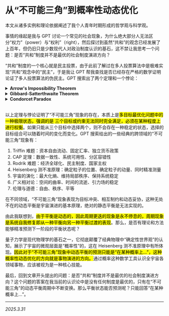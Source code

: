 # 从“不可能三角”到概率性动态优化

本文从诸多实例和理论依据阐述了我个人青年时期形成的哲学观与科学观。

事情的缘起是我与 GPT 讨论一个常见的社会现象，为什么绝大部分人无法区分“权力”（power）与“权利”（right），然后探讨到虽然“共和”的观念已经发展了上百年，但仍旧只是少数现代人对政治制度认识的基石，这不禁让我思考一个问题：是否“共和”制度并不是最优的社会制度演进方向？

“共和”制度的一个核心就是民主投票，由于此前了解过在多人投票算法中是极难实现“共和”观念中的“民主”，于是我让 GPT 帮我查找是否已经存在严格的数学证明论证了多人投票算法的伪民主。GPT 搜索出了两个定理和一个悖论：


<details>
<summary> <strong>Arrow's Impossibility Theorem</strong> </summary>

Kenneth Arrow 于1951年提出的不可能定理指出：

在三个或以上的选项中，任何符合“公平”标准的投票制度，都无法同时满足以下三个条件：

1. 非独裁性（Non-Dictatorship）：
决策结果不应仅仅取决于一个人的意愿。
1. Pareto 效率（Pareto Efficiency）：
如果每个人都更偏好A而非B，那么整体排序也应将A置于B之上。
1. 独立于无关选项（Independence of Irrelevant Alternatives, IIA）：
如果两个选项A和B的优先顺序不变，那么添加或删除其他无关选项不应改变A与B的相对排序。

</details>

<details>
<summary> <strong>Gibbard-Satterthwaite Theorem</strong> </summary>

在所有涉及三个或以上选项的投票系统中，如果系统是确定性的、非独裁的，就一定存在一种策略性投票（Strategic Voting）的可能性，使某些投票者通过操纵自己的投票方式获得更优结果。

</details>

<details>
<summary> <strong>Condorcet Paradox</strong> </summary>

Condorcet 悖论也成为循环偏好悖论：

当有三种或以上选项时，个体的理性偏好并不总能转化为群体的一致偏好。

循环偏好的现象：

假设有三种选项：A、B、C，三位选民的偏好如下：

选民1：A > B > C

选民2：B > C > A

选民3：C > A > B

在这种情况下：

A > B （多数学者认为A优于B）

B > C （多数学者认为B优于C）

C > A （但多数学者又认为C优于A）

结果出现循环偏好，无法得到一致的群体偏好排序。
这也进一步说明，在复杂偏好系统中，决策并非线性排序，而是存在内在的矛盾与权衡。

</details>
</br>

以上定理与悖论证明了“不可能三角”现象的存在，本质上是<mark>多目标最优化问题中的一种极限状态，强调的是 三个目标或约束无法同时完全满足，必须在某种程度上进行权衡</mark>。如果只能从三个目标中选择两个，则不会存在一种稳定的状态，选择的目标组合可以随着时间的变化而变化。GPT 搜索给出的一些经典的跨领域的“不可能三角”现象有：

1. Triffin 难题：资本自由流动、固定汇率、独立货币政策
2. CAP 定理：数据一致性、系统可用性、分区容错性
3. Rodrik 难题：经济全球化、民主制度、国家主权
4. Heisenberg 测不准原理：确定粒子的位置、确定粒子的动量、同时精准测量
5. 宇宙的演化：最大化熵、维持局部秩序、保持系统稳定
6. 广义相对论：空间的曲率、时间的流逝、引力场的稳定
7. 伦理与道德：自由、秩序、平等

在不同领域，“不可能三角”现象表现为目标冲突、相互制约和动态妥协，这种无处不在的动态平衡是宇宙演进的基本原理，绝对的静态平衡是无法实现的。

由此我联想到，<mark>由于平衡是动态的，因此周期更迭的现象是永不停息的，周期现象是系统自我修复即从一种平衡向另一种平衡过渡的表现</mark>。那么，是否有理论和方法能够精准预测下一阶段的平衡状态呢？

量子力学是现代物理学的基石之一，它彻底颠覆了经典物理中“确定性世界观”的认知，展示了宇宙的微观层面是“概率性”的，这在 Heisenberg 测不准原理中有所体现。<mark>因此对于“不可能三角”现象中动态平衡的预测只能是“在某种概率上...”，这种概率性动态优化的方向就是事物演进的方向。</mark>通过概率这种数学工具认识全宇宙各领域事物，应该被视为是一种核心技能。

最后，回到文章开头提出的问题：是否“共和”制度并不是最优的社会制度演进方向？这个问题的答案在我当前的认识论中是没有任何制度是最优的，只有在“不可能三角”的动态平衡周期中不断变换。那么平衡状态能否预测呢？只能回答“在某种概率上...”。

---

*2025.3.31*